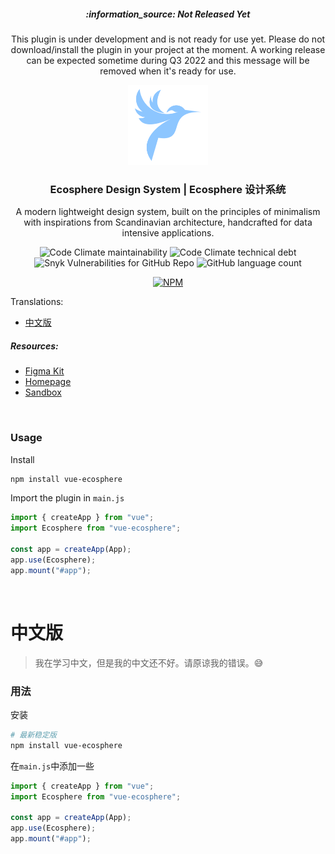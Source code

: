 <h5 align="center">:information_source: Not Released Yet</h5>
<p align="center">This plugin is under development and is not ready for use yet. Please do not download/install the plugin in your project at the moment. A working release can be expected sometime during Q3 2022 and this message will be removed when it's ready for use.</p>

<p align="center"><img src="public/img/logo.png" width="128" /></p>
<h3 align="center">Ecosphere Design System | Ecosphere 设计系统</h3>
<p  align="center">A modern lightweight design system, built on the principles of minimalism with inspirations from Scandinavian architecture, handcrafted for data intensive applications.</p>

<p align="center">
<img alt="Code Climate maintainability" src="https://img.shields.io/codeclimate/maintainability-percentage/bacon-delight/vue-ecosphere?label=Maintainability&style=flat-square">
<img alt="Code Climate technical debt" src="https://img.shields.io/codeclimate/tech-debt/bacon-delight/vue-ecosphere?label=Technical%20Debt&style=flat-square">
<img alt="Snyk Vulnerabilities for GitHub Repo" src="https://img.shields.io/snyk/vulnerabilities/github/bacon-delight/vue-ecosphere?label=Vulnerabilities&style=flat-square">
<img alt="GitHub language count" src="https://img.shields.io/github/languages/count/bacon-delight/vue-ecosphere?label=Languages&style=flat-square">
</p>

<p align="center">
  <a href="https://www.npmjs.com/package/vue-ecosphere">
    <img alt="NPM" src="https://nodei.co/npm/vue-ecosphere.png?downloads=true">
  </a>
</p>

Translations:

- [中文版](#中文版)

##### Resources:

- [Figma Kit](https://www.figma.com/community/file/1067444265295956708/Ecosphere-Design-System)
- [Homepage](https://ecosphere.dev/)
- [Sandbox](https://codesandbox.io/s/vue-ecosphere-ooudb)

<br/>

### Usage

Install

```sh
npm install vue-ecosphere
```

Import the plugin in `main.js`

```js
import { createApp } from "vue";
import Ecosphere from "vue-ecosphere";

const app = createApp(App);
app.use(Ecosphere);
app.mount("#app");
```

<br/>

# 中文版

> 我在学习中文，但是我的中文还不好。请原谅我的错误。:sweat_smile:

### 用法

安装

```sh
# 最新稳定版
npm install vue-ecosphere
```

在`main.js`中添加一些

```js
import { createApp } from "vue";
import Ecosphere from "vue-ecosphere";

const app = createApp(App);
app.use(Ecosphere);
app.mount("#app");
```
